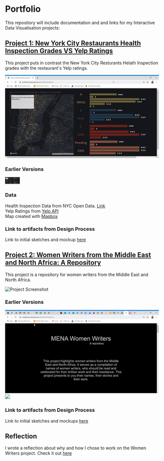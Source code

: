 # Portfolio
This repository will include documentation and and links for my Interactive Data Visualisation projects:

## [Project 1: New York City Restaurants Health Inspection Grades VS Yelp Ratings](https://nadiaelmouldi.github.io/Portfolio/Project1/)  
This project puts in contrast the New York City Resturants Helath Inspection grades with the restaurant's Yelp ratings.  
  
![Project Screenshot](Project1/project1.gif)
### Earlier Versions  
<img src="Project1/scrnsht2.png" width="48"/>  

### Data
Health Inspection Data from NYC Open Data. [Link](https://data.cityofnewyork.us/Health/DOHMH-New-York-City-Restaurant-Inspection-Results/43nn-pn8j)  
Yelp Ratings from [Yelp API](https://www.yelp.com/developers/documentation/v3/business)  
Map created with [Mapbox](https://www.mapbox.com/)
### Link to artifacts from Design Process  
Link to initial sketches and mockup [here](https://github.com/NadiaElMouldi/Portfolio/tree/master/Project1/Sketches%20and%20Mockups)
 

## [Project 2: Women Writers from the Middle East and North Africa: A Repository](https://nadiaelmouldi.github.io/Portfolio/Project2/)  
This project is a repository for women writers from the Middle East and North Africa.  
  
![Project Screenshot](Project2/project2.gif)
### Earlier Versions
<img src="Project2/v1.gif"/>
<img src="Project2/iteration2.gif"/>  

### Link to artifacts from Design Process
Link to initial sketches and mockups [here](https://github.com/NadiaElMouldi/Portfolio/tree/master/Project2/Sketches%20and%20Mockup)

## Reflection  
I wrote a reflection about why and how I chose to work on the Women Writers project. Check it out [here](https://medium.com/@nadiaelmouldi/reflecting-on-women-writers-from-the-middle-east-and-north-africa-a-repository-e383ccfdaaac?source=friends_link&sk=9dab3aab876b5aa6b7c9cb20ca377715)

